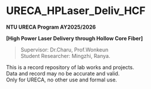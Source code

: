 # URECA_HPLaser_Deliv_HCF  
__NTU URECA Program AY2025/2026__  
  
__[High Power Laser Delivery through Hollow Core Fiber]__  
>Supervisor: Dr.Charu, Prof.Wonkeun  
>Student Researcher: Mingzhi, Ranya.  
  
This is a record repository of lab works and projects.  
Data and record may no be accurate and valid.  
Only for URECA, no other use and formal use.  
